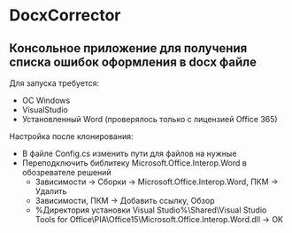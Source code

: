 # DocxCorrector
## Консольное приложение для получения списка ошибок оформления в docx файле

Для запуска требуется:
* ОС Windows
* VisualStudio
* Установленный Word (проверялось только с лицензией Office 365)

Настройка после клонирования:
* В файле Config.cs изменить пути для файлов на нужные
* Переподключить библитеку Microsoft.Office.Interop.Word в обозревателе решений
    * Зависимости -> Сборки -> Microsoft.Office.Interop.Word, ПКМ -> Удалить
    * Зависимости, ПКМ -> Добавить ссылку, Обзор
    * %Директория установки Visual Studio%\Shared\Visual Studio Tools for Office\PIA\Office15\Microsoft.Office.Interop.Word.dll -> ОК